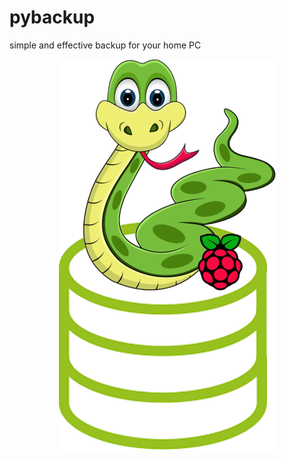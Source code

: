 # pybackup

simple and effective backup for your home PC

<p align="center">
  <img width="347" height="627" src="logo.png">
</p>